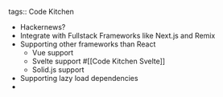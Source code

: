 tags:: Code Kitchen

- Hackernews?
- Integrate with Fullstack Frameworks like Next.js and Remix
- Supporting other frameworks than React
  - Vue support
  - Svelte support #[[Code Kitchen Svelte]]
  - Solid.js support
- Supporting lazy load dependencies
-
